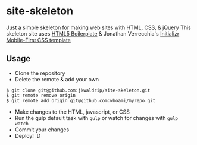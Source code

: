 # site-skeleton
Just a simple skeleton for making web sites with HTML, CSS, &amp; jQuery
This skeleton site uses [HTML5 Boilerplate](https://html5boilerplate.com/) & Jonathan Verrecchia's [Initializr](http://www.initializr.com/) [Mobile-First CSS template](http://verekia.com/initializr/responsive-template/)

## Usage

- Clone the repository
- Delete the remote & add your own

```
$ git clone git@github.com:jkwaldrip/site-skeleton.git
$ git remote remove origin
$ git remote add origin git@github.com:whoami/myrepo.git
```

- Make changes to the HTML, javascript, or CSS
- Run the gulp default task with `gulp` or watch for changes with `gulp watch`
- Commit your changes
- Deploy! :D
